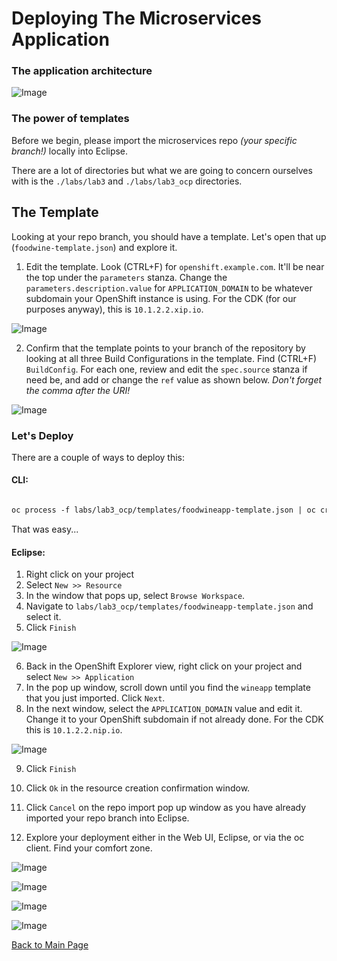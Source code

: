 # Deploying The Microservices Application

### The application architecture
![Image](img/msa-arch.png)

### The power of templates

Before we begin, please import the microservices repo _(your specific branch!)_ locally into Eclipse.

There are a lot of directories but what we are going to concern ourselves with is the `./labs/lab3` and `./labs/lab3_ocp` directories.

## The Template
Looking at your repo branch, you should have a template. Let's open that up (`foodwine-template.json`) and explore it.

1. Edit the template. Look (CTRL+F) for `openshift.example.com`. It'll be near the top under the `parameters` stanza. Change the `parameters.description.value` for `APPLICATION_DOMAIN` to be whatever subdomain your OpenShift instance is using. For the CDK (for our purposes anyway), this is `10.1.2.2.xip.io`.

![Image](img/3_3.png)

2. Confirm that the template points to your branch of the repository by looking at all three Build Configurations in the template. Find (CTRL+F) `BuildConfig`. For each one, review and edit the `spec.source` stanza if need be, and add or change the `ref` value as shown below. _Don't forget the comma after the URI!_

![Image](img/3_9.png)

### Let's Deploy
There are a couple of ways to deploy this:
#### CLI:
```markdown

oc process -f labs/lab3_ocp/templates/foodwineapp-template.json | oc create -f -

```
That was easy...

#### Eclipse:
1. Right click on your project
2. Select `New >> Resource`
3. In the window that pops up, select `Browse Workspace`.
4. Navigate to `labs/lab3_ocp/templates/foodwineapp-template.json` and select it.
5. Click `Finish`

![Image](img/3_1.png)

6. Back in the OpenShift Explorer view, right click on your project and select `New >> Application`
7. In the pop up window, scroll down until you find the `wineapp` template that you just imported. Click `Next`.
8. In the next window, select the `APPLICATION_DOMAIN` value and edit it. Change it to your OpenShift subdomain if not already done. For the CDK this is `10.1.2.2.nip.io`.

![Image](img/3_2.png)

9. Click `Finish`

10. Click `Ok` in the resource creation confirmation window.

11. Click `Cancel` on the repo import pop up window as you have already imported your repo branch into Eclipse.

12. Explore your deployment either in the Web UI, Eclipse, or via the oc client. Find your comfort zone.

![Image](img/3_8.png)

![Image](img/3_4.png)

![Image](img/3_7.png)

![Image](img/3_6.png)


[Back to Main Page](index.md)
